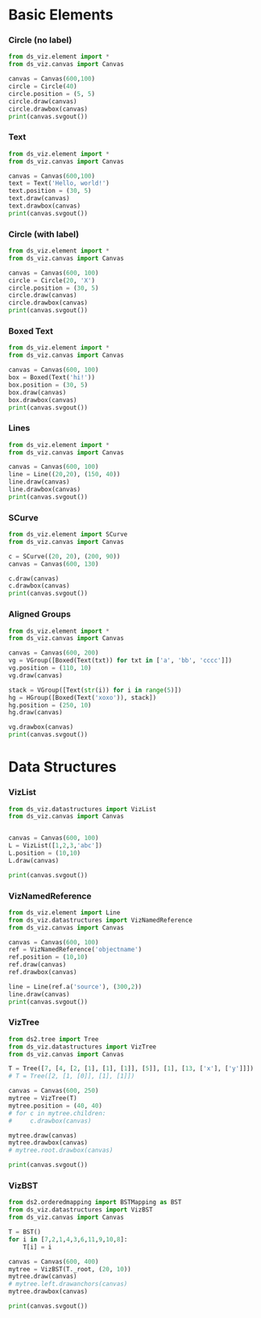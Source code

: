 # Basic Elements

### Circle (no label)

```python {cmd output="html" hide}
from ds_viz.element import *
from ds_viz.canvas import Canvas

canvas = Canvas(600,100)
circle = Circle(40)
circle.position = (5, 5)
circle.draw(canvas)
circle.drawbox(canvas)
print(canvas.svgout())
```

### Text

```python {cmd output="html" hide}
from ds_viz.element import *
from ds_viz.canvas import Canvas

canvas = Canvas(600,100)
text = Text('Hello, world!')
text.position = (30, 5)
text.draw(canvas)
text.drawbox(canvas)
print(canvas.svgout())
```

### Circle (with label)

```python {cmd output="html" hide}
from ds_viz.element import *
from ds_viz.canvas import Canvas

canvas = Canvas(600, 100)
circle = Circle(20, 'X')
circle.position = (30, 5)
circle.draw(canvas)
circle.drawbox(canvas)
print(canvas.svgout())
```

### Boxed Text

```python {cmd output="html" hide}
from ds_viz.element import *
from ds_viz.canvas import Canvas

canvas = Canvas(600, 100)
box = Boxed(Text('hi!'))
box.position = (30, 5)
box.draw(canvas)
box.drawbox(canvas)
print(canvas.svgout())
```

### Lines

```python {cmd output="html" hide}
from ds_viz.element import *
from ds_viz.canvas import Canvas

canvas = Canvas(600, 100)
line = Line((20,20), (150, 40))
line.draw(canvas)
line.drawbox(canvas)
print(canvas.svgout())
```


### SCurve

```python {cmd output="html" hide}
from ds_viz.element import SCurve
from ds_viz.canvas import Canvas

c = SCurve((20, 20), (200, 90))
canvas = Canvas(600, 130)

c.draw(canvas)
c.drawbox(canvas)
print(canvas.svgout())
```


### Aligned Groups

```python {cmd output="html" hide}
from ds_viz.element import *
from ds_viz.canvas import Canvas

canvas = Canvas(600, 200)
vg = VGroup([Boxed(Text(txt)) for txt in ['a', 'bb', 'cccc']])
vg.position = (110, 10)
vg.draw(canvas)

stack = VGroup([Text(str(i)) for i in range(5)])
hg = HGroup([Boxed(Text('xoxo')), stack])
hg.position = (250, 10)
hg.draw(canvas)

vg.drawbox(canvas)
print(canvas.svgout())
```

# Data Structures

### VizList

```python {cmd output="html" hide}
from ds_viz.datastructures import VizList
from ds_viz.canvas import Canvas


canvas = Canvas(600, 100)
L = VizList([1,2,3,'abc'])
L.position = (10,10)
L.draw(canvas)

print(canvas.svgout())
```

### VizNamedReference

```python {cmd output="html" hide}
from ds_viz.element import Line
from ds_viz.datastructures import VizNamedReference
from ds_viz.canvas import Canvas

canvas = Canvas(600, 100)
ref = VizNamedReference('objectname')
ref.position = (10,10)
ref.draw(canvas)
ref.drawbox(canvas)

line = Line(ref.a('source'), (300,2))
line.draw(canvas)
print(canvas.svgout())
```

### VizTree

```python {cmd output="html" hide}
from ds2.tree import Tree
from ds_viz.datastructures import VizTree
from ds_viz.canvas import Canvas

T = Tree([7, [4, [2, [1], [1], [1]], [5]], [1], [13, ['x'], ['y']]])
# T = Tree([2, [1, [0]], [1], [1]])

canvas = Canvas(600, 250)
mytree = VizTree(T)
mytree.position = (40, 40)
# for c in mytree.children:
#     c.drawbox(canvas)

mytree.draw(canvas)
mytree.drawbox(canvas)
# mytree.root.drawbox(canvas)

print(canvas.svgout())
```



### VizBST

```python {cmd output="html" hide}
from ds2.orderedmapping import BSTMapping as BST
from ds_viz.datastructures import VizBST
from ds_viz.canvas import Canvas

T = BST()
for i in [7,2,1,4,3,6,11,9,10,8]:
    T[i] = i

canvas = Canvas(600, 400)
mytree = VizBST(T._root, (20, 10))
mytree.draw(canvas)
# mytree.left.drawanchors(canvas)
mytree.drawbox(canvas)

print(canvas.svgout())
```
